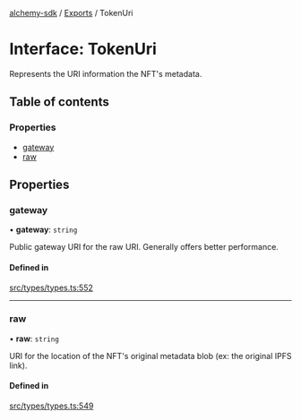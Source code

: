 [alchemy-sdk](../README.md) / [Exports](../modules.md) / TokenUri

# Interface: TokenUri

Represents the URI information the NFT's metadata.

## Table of contents

### Properties

- [gateway](TokenUri.md#gateway)
- [raw](TokenUri.md#raw)

## Properties

### gateway

• **gateway**: `string`

Public gateway URI for the raw URI. Generally offers better performance.

#### Defined in

[src/types/types.ts:552](https://github.com/alchemyplatform/alchemy-sdk-js/blob/432c999/src/types/types.ts#L552)

___

### raw

• **raw**: `string`

URI for the location of the NFT's original metadata blob (ex: the original
IPFS link).

#### Defined in

[src/types/types.ts:549](https://github.com/alchemyplatform/alchemy-sdk-js/blob/432c999/src/types/types.ts#L549)
